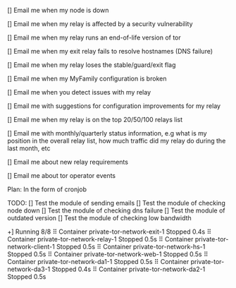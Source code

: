 [] Email me when my node is down

[] Email me when my relay is affected by a security vulnerability

[] Email me when my relay runs an end-of-life version of tor

[] Email me when my exit relay fails to resolve hostnames (DNS failure)

[] Email me when my relay loses the stable/guard/exit flag

[] Email me when my MyFamily configuration is broken

[] Email me when you detect issues with my relay

[] Email me with suggestions for configuration improvements for my relay

[] Email me when my relay is on the top 20/50/100 relays list

[] Email me with monthly/quarterly status information, e.g what is my position in the overall relay list, how much traffic did my relay do during the last month, etc

[] Email me about new relay requirements

[] Email me about tor operator events

Plan: In the form of cronjob

TODO:
[] Test the module of sending emails
[] Test the module of checking node down
[] Test the module of checking dns failure
[] Test the module of outdated version
[] Test the module of checking low bandwidth

+] Running 8/8
 ⠿ Container private-tor-network-exit-1    Stopped                         0.4s
 ⠿ Container private-tor-network-relay-1   Stopped                         0.5s
 ⠿ Container private-tor-network-client-1  Stopped                         0.5s
 ⠿ Container private-tor-network-hs-1      Stopped                         0.5s
 ⠿ Container private-tor-network-web-1     Stopped                         0.5s
 ⠿ Container private-tor-network-da1-1     Stopped                         0.5s
 ⠿ Container private-tor-network-da3-1     Stopped                         0.4s
 ⠿ Container private-tor-network-da2-1     Stopped                         0.5s
